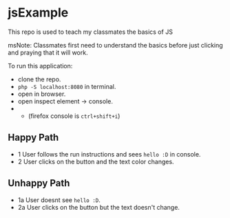 # jsExample
This repo is used to teach my classmates the basics of JS

msNote: 
Classmates first need to understand the basics before just clicking and praying that it will work.


To run this application:
- clone the repo.
- `php -S localhost:8080` in terminal.
- open in browser.
- open inspect element -> console.
- - (firefox console is `ctrl+shift+i`)

## Happy Path
- 1  User follows the run instructions and sees `hello :D` in console.
- 2  User clicks on the button and the text color changes.

## Unhappy Path
- 1a User doesnt see `hello :D`.
- 2a User clicks on the button but the text doesn't change.
